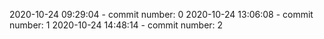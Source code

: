 2020-10-24 09:29:04 - commit number: 0
2020-10-24 13:06:08 - commit number: 1
2020-10-24 14:48:14 - commit number: 2
